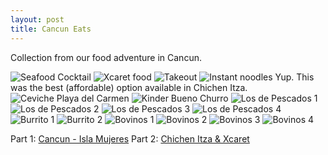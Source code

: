 ```yaml
---
layout: post
title: Cancun Eats
---
```


Collection from our food adventure in Cancun.

![Seafood Cocktail](/images/cancunfood-3.jpg)
![Xcaret food](/images/cancunfood-4.jpg)
![Takeout](/images/cancunfood-1.jpg)
![Instant noodles](/images/cancunfood-2.jpg)
Yup. This was the best (affordable) option available in Chichen Itza. 
![Ceviche Playa del Carmen](/images/cancunfood-5.jpg)
![Kinder Bueno Churro](/images/cancunfood-6.jpg)
![Los de Pescados 1](/images/cancunfood-7.jpg)
![Los de Pescados 2](/images/cancunfood-10.jpg)
![Los de Pescados 3](/images/cancunfood-11.jpg)
![Los de Pescados 4](/images/cancunfood-12.jpg)
![Burrito 1](/images/cancunfood-9.jpg)
![Burrito 2](/images/cancunfood-8.jpg)
![Bovinos 1](/images/bovinos-1.jpg)
![Bovinos 2](/images/bovinos-2.jpg)
![Bovinos 3](/images/bovinos-3.jpg)
![Bovinos 4](/images/bovinos-4.jpg)


Part 1: [Cancun - Isla Mujeres](https://ppitchyy.github.io/Cancun)
Part 2: [Chichen Itza & Xcaret](https://ppitchyy.github.io/Cancun-2/)
